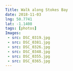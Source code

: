 ```yaml
---
Title: Walk along Stokes Bay
date: 2018-11-03
lng: 50.7741
lat: -1.1408 
tags: [photos]
Images:
 - src: DSC_0319.jpg
 - src: DSC_0381.jpg
 - src: DSC_0326.jpg
 - src: DSC_0348.jpg
 - src: DSC_0355.jpg
 - src: DSC_0365.jpg
---
```

